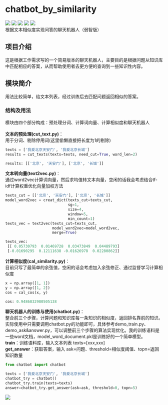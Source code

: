 # chatbot_by_similarity
[![](https://img.shields.io/badge/Python-3.5-blue.svg)](https://www.python.org/)
[![](https://img.shields.io/badge/pandas-0.21.0-brightgreen.svg)](https://pypi.python.org/pypi/pandas/0.21.0)
[![](https://img.shields.io/badge/numpy-1.13.1-brightgreen.svg)](https://pypi.python.org/pypi/numpy/1.13.1)
[![](https://img.shields.io/badge/jieba-0.39-brightgreen.svg)](https://pypi.python.org/pypi/jieba/0.39)
[![](https://img.shields.io/badge/gensim-3.2.0-brightgreen.svg)](https://pypi.python.org/pypi/gensim/3.2.0)<br>
根据文本相似度实现问答的聊天机器人（弱智版）

## **项目介绍**
这是根据工作需求写的一个简易版本的聊天机器人，主要目的是根据问题从知识库中匹配相应的答案，从而帮助使用者去更方便的查询到一些知识性内容。<br>

## **模块简介**
用法比较简单，给文本列表，经过训练后去匹配问题返回相似的答案。<br>
### **结构及用法**
模块由四个部分构成：预处理分词、计算词向量、计算相似度和聊天机器人<br><br>
**文本的预处理(cut_text.py)**：<br>
用于分词、剔除停用词(这里偷懒直接把长度为1的剔除)<br>
``` python
texts = ['我爱北京天安门', '我爱北京长城']
results = cut_texts(texts=texts, need_cut=True, word_len=2)

results: [['北京', '天安门'], ['北京', '长城']]
```
**文本转向量(text2vec.py)**：<br>
通过word2vec计算词向量，然后求均值转文本向量，空闲的话我会考虑结合tf-idf计算权重优化向量加权方法<br>
``` python
texts_cut = [['北京', '天安门'], ['北京', '长城']]
model_word2vec = creat_dict(texts_cut=texts_cut,
                            sg=1,
                            size=4,
                            window=5,
                            min_count=1)
texts_vec = text2vec(texts_cut=texts_cut,
                     model_word2vec=model_word2vec,
                     merge=True)

texts_vec:
 [[ 0.05730793  0.01469728  0.03473849  0.04489793]
 [-0.01690295  0.12111638 -0.01626978  0.02280862]]

```
**计算相似度(cal_similarity.py)**：<br>
目前只写了最简单的余弦值，空闲的话会考虑加入余弦修正、通过监督学习计算相似度<br>
``` python
x = np.array([1, 1])
y = np.array([1, 2])
cos = cal_cos(x, y)

cos: 0.9486832980505138
```
**聊天机器人的训练与使用(chatbot.py)**：<br>
整合前三个步骤，计算问题和知识库每一条知识的相似度，返回排名靠前的知识。实际使用中只需要调用chatbot.py的功能即可，具体参考demo_train.py、demo_ask&answer.py，可以调整前三个步骤的算法实现优化。我的训练语料是一些word文档，model_word_document.pkl是训练好的一个简单模型。<br>
**train**：训练语料库，输入文本列表 texts=[xxx,xxx]<br>
**get_answer**：获取答案，输入 ask=问题、threshold=相似度阈值、topn=返回知识数量<br>
``` python
from chatbot import chatbot

texts = ['我爱北京天安门', '我爱北京长城']
chatbot_try = chatbot()
chatbot_try.train(texts=texts)
answer=chatbot_try.get_answer(ask=ask, threshold=0, topn=5)
```
![](https://github.com/renjunxiang/chatbot_by_similarity/blob/master/picture/chatbot.jpg)<br>
